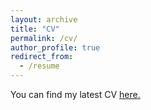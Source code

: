 ```yaml
---
layout: archive
title: "CV"
permalink: /cv/
author_profile: true
redirect_from:
  - /resume
---
```


You can find my latest CV <u><a href="https://www.overleaf.com/read/zsbdrggfppfw">here</a>.</u>
